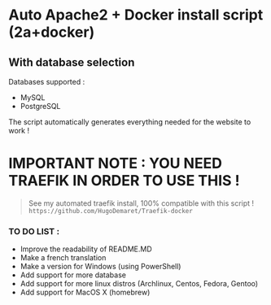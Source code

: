# Auto Apache2 + Docker install script (2a+docker)
## With database selection
Databases supported :
- MySQL
- PostgreSQL

The script automatically generates everything needed for the website to work !

# IMPORTANT NOTE : YOU NEED TRAEFIK IN ORDER TO USE THIS !
> See my automated traefik install, 100% compatible with this script !
```https://github.com/HugoDemaret/Traefik-docker```


### TO DO LIST :
- Improve the readability of README.MD
- Make a french translation
- Make a version for Windows (using PowerShell)
- Add support for more database
- Add support for more linux distros (Archlinux, Centos, Fedora, Gentoo)
- Add support for MacOS X (homebrew)
